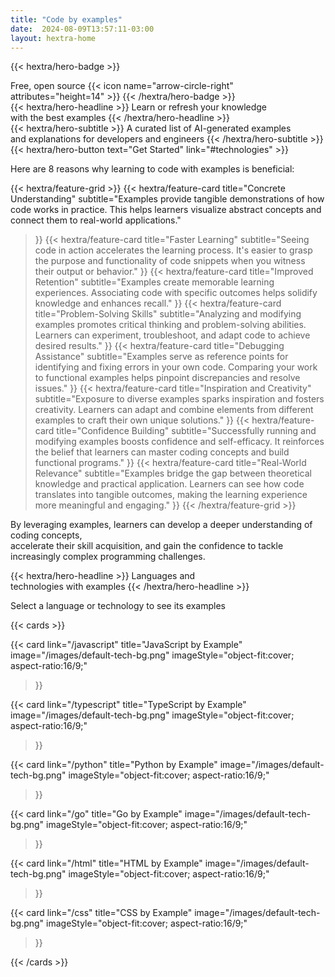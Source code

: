 ```yaml
---
title: "Code by examples"
date:  2024-08-09T13:57:11-03:00
layout: hextra-home
---
```


{{< hextra/hero-badge >}}
  <div class="hx-w-2 hx-h-2 hx-rounded-full hx-bg-primary-400"></div>
  <span>Free, open source</span>
  {{< icon name="arrow-circle-right" attributes="height=14" >}}
{{< /hextra/hero-badge >}}

<div class="hx-mt-6 hx-mb-6">
{{< hextra/hero-headline >}}
  Learn or refresh your knowledge&nbsp;<br class="sm:hx-block hx-hidden" />with the best examples
{{< /hextra/hero-headline >}}
</div>

<div class="hx-mb-12">
{{< hextra/hero-subtitle >}}
  A curated list of AI-generated examples&nbsp;<br class="sm:hx-block hx-hidden" />and explanations for developers and engineers
{{< /hextra/hero-subtitle >}}
</div>

<div class="hx-mb-6">
{{< hextra/hero-button text="Get Started" link="#technologies" >}}
</div>

<div class="hx-mt-6"></div>

<p class="hx-mb-12 hx-text-lg hx-text-gray-500 dark:hx-text-gray-400">
Here are 8 reasons why learning to code with examples is beneficial:
</p>

{{< hextra/feature-grid >}}
  {{< hextra/feature-card
    title="Concrete Understanding"
    subtitle="Examples provide tangible demonstrations of how code works in practice. This helps learners visualize abstract concepts and connect them to real-world applications."
  >}}
  {{< hextra/feature-card
    title="Faster Learning"
    subtitle="Seeing code in action accelerates the learning process. It's easier to grasp the purpose and functionality of code snippets when you witness their output or behavior."
  >}}
  {{< hextra/feature-card
    title="Improved Retention"
    subtitle="Examples create memorable learning experiences. Associating code with specific outcomes helps solidify knowledge and enhances recall."
  >}}
  {{< hextra/feature-card
    title="Problem-Solving Skills"
    subtitle="Analyzing and modifying examples promotes critical thinking and problem-solving abilities. Learners can experiment, troubleshoot, and adapt code to achieve desired results."
  >}}
  {{< hextra/feature-card
    title="Debugging Assistance"
    subtitle="Examples serve as reference points for identifying and fixing errors in your own code. Comparing your work to functional examples helps pinpoint discrepancies and resolve issues."
  >}}
  {{< hextra/feature-card
    title="Inspiration and Creativity"
    subtitle="Exposure to diverse examples sparks inspiration and fosters creativity. Learners can adapt and combine elements from different examples to craft their own unique solutions."
  >}}
  {{< hextra/feature-card
    title="Confidence Building"
    subtitle="Successfully running and modifying examples boosts confidence and self-efficacy. It reinforces the belief that learners can master coding concepts and build functional programs."
  >}}
  {{< hextra/feature-card
    title="Real-World Relevance"
    subtitle="Examples bridge the gap between theoretical knowledge and practical application. Learners can see how code translates into tangible outcomes, making the learning experience more meaningful and engaging."
  >}}
{{< /hextra/feature-grid >}}

<p class="hx-mt-12 hx-text-lg hx-text-gray-500 dark:hx-text-gray-400">
By leveraging examples, learners can develop a deeper understanding of coding concepts, &nbsp;<br class="sm:hx-block hx-hidden" />accelerate their skill acquisition, and gain the confidence to tackle increasingly complex programming challenges.
</p>

<div class="hx-mb-8" id="technologies"></div>

<div class="hx-mt-6 hx-mb-6">
{{< hextra/hero-headline >}}
  Languages and&nbsp;<br class="sm:hx-block hx-hidden" />technologies ​​with examples
{{< /hextra/hero-headline >}}
</div>

<p class="hx-mb-12 hx-text-center hx-text-lg hx-text-gray-500 dark:hx-text-gray-400">
Select a language or technology to see its examples
</p>

{{< cards >}}

  {{< card
        link="/javascript"
        title="JavaScript by Example"
        image="/images/default-tech-bg.png"
        imageStyle="object-fit:cover; aspect-ratio:16/9;"
  >}}

  {{< card
        link="/typescript"
        title="TypeScript by Example"
        image="/images/default-tech-bg.png"
        imageStyle="object-fit:cover; aspect-ratio:16/9;"
  >}}

  {{< card
        link="/python"
        title="Python by Example"
        image="/images/default-tech-bg.png"
        imageStyle="object-fit:cover; aspect-ratio:16/9;"
  >}}

  {{< card
        link="/go"
        title="Go by Example"
        image="/images/default-tech-bg.png"
        imageStyle="object-fit:cover; aspect-ratio:16/9;"
  >}}

  {{< card
        link="/html"
        title="HTML by Example"
        image="/images/default-tech-bg.png"
        imageStyle="object-fit:cover; aspect-ratio:16/9;"
  >}}

  {{< card
        link="/css"
        title="CSS by Example"
        image="/images/default-tech-bg.png"
        imageStyle="object-fit:cover; aspect-ratio:16/9;"
  >}}

{{< /cards >}}